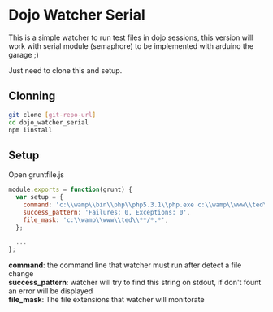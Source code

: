 Dojo Watcher Serial
===================

This is a simple watcher to run test files in dojo sessions, this version will work with serial module (semaphore) to be implemented with arduino
the garage ;)

Just need to clone this and setup.


Clonning
--------

```sh
git clone [git-repo-url]
cd dojo_watcher_serial
npm iinstall
```

Setup
-----
Open gruntfile.js
```js
module.exports = function(grunt) {
  var setup = {
    command: 'c:\\wamp\\bin\\php\\php5.3.1\\php.exe c:\\wamp\\www\\ted\\index.php',
    success_pattern: 'Failures: 0, Exceptions: 0',
    file_mask: 'c:\\wamp\\www\\ted\\**/*.*',
  };

  ...
};
```

**command**: the command line that watcher must run after detect a file change<br />
**success_pattern**: watcher will try to find this string on stdout, if don't fount an error will be displayed<br />
**file_mask**: The file extensions that watcher will monitorate